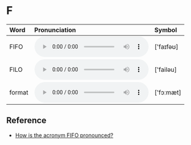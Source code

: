 
# F

| Word  | Pronunciation | Symbol |
| :-- | :-- | :-- |
| FIFO | <audio :src="$withBase('/audio/FIFO.mp3')" controls="controls" controlslist="nodownload"></audio> | ['faɪfəʊ] |
| FILO | <audio :src="$withBase('/audio/FILO.mp3')" controls="controls" controlslist="nodownload"></audio> | ['failəu] |
| format | <audio :src="$withBase('/audio/format.mp3')" controls="controls" controlslist="nodownload"></audio> | ['fɔːmæt] |

## Reference

- [How is the acronym FIFO pronounced?](https://www.quora.com/How-is-the-acronym-FIFO-pronounced)
